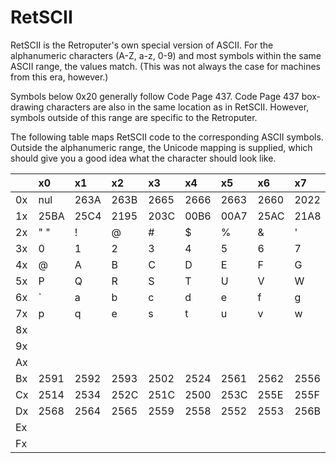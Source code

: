 # RetSCII

RetSCII is the Retroputer's own special version of ASCII. For the alphanumeric characters \(A-Z, a-z, 0-9\) and most symbols within the same ASCII range, the values match. \(This was not always the case for machines from this era, however.\)

Symbols below 0x20 generally follow Code Page 437. Code Page 437 box-drawing characters are also in the same location as in RetSCII. However, symbols outside of this range are specific to the Retroputer.

The following table maps RetSCII code to the corresponding ASCII symbols. Outside the alphanumeric range, the Unicode mapping is supplied, which should give you a good idea what the character should look like.

| | x0 | x1 | x2 | x3 | x4 | x5 | x6 | x7 | x8 | x9 | xA | xB | xC | xD | xE | xF |
| :--- | :--- | :--- | :--- | :--- | :--- | :--- | :--- | :--- | :--- | :--- | :--- | :--- | :--- | :--- | :--- | :--- |
| 0x | nul | 263A | 263B | 2665 | 2666 | 2663 | 2660 | 2022 | 25D8 | 25CB | 25D9 | 2642 | 2640 | 266A | 266B | 263C |
| 1x | 25BA | 25C4 | 2195 | 203C | 00B6 | 00A7 | 25AC | 21A8 | 2191 | 2193 | 2192 | 2190 | 221F | 2194 | 25B2 | 25BC |
| 2x | " " | ! | @ | \# | $ | % | & | ' | \( | \) | \* | + | , | - | . | / |
| 3x | 0 | 1 | 2 | 3 | 4 | 5 | 6 | 7 | 8 | 9 | : | ; | &lt; | = | &gt; | ? |
| 4x | @ | A | B | C | D | E | F | G | H | I | J | K | L | M | N | O |
| 5x | P | Q | R | S | T | U | V | W | X | Y | Z | \[ | \ | \] | ^ | \_ |
| 6x | \` | a | b | c | d | e | f | g | h | i | j | k | l | m | n | o |
| 7x | p | q | e | s | t | u | v | w | x | y | z | { | \| | } | ~ | 2302 |
| 8x | | | | | | | | | | | | | | | | |
| 9x | | | | | | | | | | | | | | | | |
| Ax | | | | | | | | | | | | | | | | |
| Bx | 2591 | 2592 | 2593 | 2502 | 2524 | 2561 | 2562 | 2556 | 2555 | 2563 | 2551 | 2557 | 255D | 255C | 255B | 2510 |
| Cx | 2514 | 2534 | 252C | 251C | 2500 | 253C | 255E | 255F | 255A | 2554 | 2569 | 2566 | 2560 | 2550 | 256C | 2567 |
| Dx | 2568 | 2564 | 2565 | 2559 | 2558 | 2552 | 2553 | 256B | 256A | 2518 | 250C | 2588 | 2584 | 258C | 2590 | 2580 |
| Ex | | | | | | | | | | | | | | | | |
| Fx | | | | | | | | | | | | | | | | |


